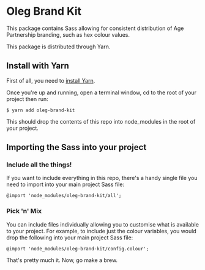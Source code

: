 # Oleg Brand Kit

This package contains Sass allowing for consistent distribution of Age Partnership branding, such as hex colour values.

This package is distributed through Yarn.

## Install with Yarn

First of all, you need to [install Yarn](https://yarnpkg.com/en/docs/install).

Once you're up and running, open a terminal window, cd to the root of your project then run:

`$ yarn add oleg-brand-kit`

This should drop the contents of this repo into node_modules in the root of your project.

## Importing the Sass into your project

### Include all the things!

If you want to include everything in this repo, there's a handy single file you need to import into your main project Sass file:

`@import 'node_modules/oleg-brand-kit/all';`

### Pick 'n' Mix

You can include files individually allowing you to customise what is available to your project. For example, to include just the colour variables, you would drop the following into your main project Sass file:

`@import 'node_modules/oleg-brand-kit/config.colour';`

That's pretty much it. Now, go make a brew.